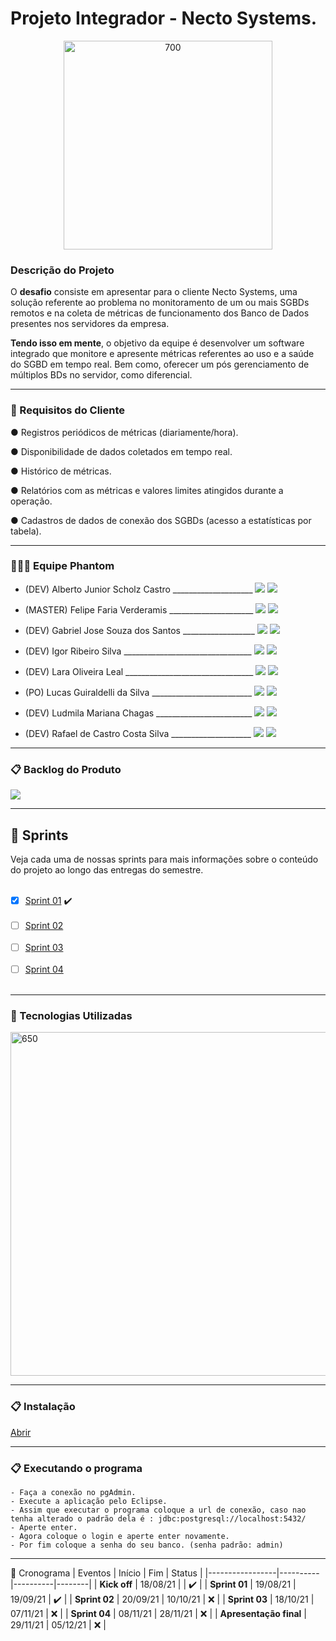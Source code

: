 # Projeto Integrador - Necto Systems.
<p align="center">
<img src="https://user-images.githubusercontent.com/80851038/133914328-794317fa-31e1-4279-afb0-d986acb5db45.png" alt="700" width="334"/>
</p>

### Descrição do Projeto 

O **desafio** consiste em apresentar para o cliente Necto Systems, uma solução referente ao problema no monitoramento de um ou mais SGBDs remotos e na coleta de métricas de funcionamento dos Banco de Dados presentes nos servidores da empresa. 

**Tendo isso em mente**, o objetivo da equipe é desenvolver um software integrado que monitore e apresente métricas referentes ao uso e a saúde do SGBD em tempo real. Bem como,  oferecer um pós gerenciamento de múltiplos BDs no servidor, como diferencial.

---


### 🔔 Requisitos do Cliente

● Registros periódicos de métricas (diariamente/hora).

● Disponibilidade de dados coletados em tempo real.

● Histórico de métricas.

● Relatórios com as métricas e valores limites atingidos durante a operação.

● Cadastros de dados de conexão dos SGBDs (acesso a estatísticas por tabela).

---


### 👨🏽‍🎓 Equipe Phantom

* (DEV) Alberto Junior Scholz Castro ____________________
[<img src="https://img.shields.io/badge/linkedin-%230077B5.svg?&style=for-the-badge&logo=linkedin&logoColor=white&color=1c1c1c" />](https://www.linkedin.com/in/alberto-s-castro-725471172/)
[<img src="https://img.shields.io/badge/github%20-%23121011.svg?&style=for-the-badge&logo=github&logoColor=white&color=1c1c1c"/>](https://github.com/AlbertoScholz) 

* (MASTER) Felipe Faria Verderamis _____________________
[<img src="https://img.shields.io/badge/linkedin-%230077B5.svg?&style=for-the-badge&logo=linkedin&logoColor=white&color=3d3d3d"/>](https://www.linkedin.com/in/felipe-faria-verderamis-3b9b10202/)
[<img src="https://img.shields.io/badge/github%20-%23121011.svg?&style=for-the-badge&logo=github&logoColor=white&color=3d3d3d"/>](https://github.com/FelipeFariaVerde)

* (DEV) Gabriel Jose Souza dos Santos __________________
[<img src="https://img.shields.io/badge/linkedin-%230077B5.svg?&style=for-the-badge&logo=linkedin&logoColor=white&color=1c1c1c" />](https://www.linkedin.com/in/gabriel-santos-87922b170/)
[<img src="https://img.shields.io/badge/github%20-%23121011.svg?&style=for-the-badge&logo=github&logoColor=white&color=1c1c1c"/>](https://github.com/gabrieljssantos)

* (DEV) Igor Ribeiro Silva ________________________________
[<img src="https://img.shields.io/badge/linkedin-%230077B5.svg?&style=for-the-badge&logo=linkedin&logoColor=white&color=3d3d3d"/>](https://www.linkedin.com/in/igor-ribeiro-8571a6210/)
[<img src="https://img.shields.io/badge/github%20-%23121011.svg?&style=for-the-badge&logo=github&logoColor=white&color=3d3d3d"/>](https://github.com/IgorRibeiro-S)

* (DEV) Lara Oliveira Leal ________________________________
[<img src="https://img.shields.io/badge/linkedin-%230077B5.svg?&style=for-the-badge&logo=linkedin&logoColor=white&color=1c1c1c"/>](https://www.linkedin.com/in/lara-leal-527b7020a/)
[<img src="https://img.shields.io/badge/github%20-%23121011.svg?&style=for-the-badge&logo=github&logoColor=white&color=1c1c1c"/>](https://github.com/lara-leal)

* (PO) Lucas Guiraldelli da Silva _________________________
[<img src="https://img.shields.io/badge/linkedin-%230077B5.svg?&style=for-the-badge&logo=linkedin&logoColor=white&color=3d3d3d"/>](https://www.linkedin.com/in/lucasguiraldelli/)
[<img src="https://img.shields.io/badge/github%20-%23121011.svg?&style=for-the-badge&logo=github&logoColor=white&color=3d3d3d"/>](https://github.com/LucasGuiraldelli)

* (DEV) Ludmila Mariana Chagas ________________________
[<img src="https://img.shields.io/badge/linkedin-%230077B5.svg?&style=for-the-badge&logo=linkedin&logoColor=white&color=1c1c1c"/>](https://www.linkedin.com/in/ludmila-chagas-273548187/)
[<img src="https://img.shields.io/badge/github%20-%23121011.svg?&style=for-the-badge&logo=github&logoColor=white&color=1c1c1c"/>](https://github.com/ludmila-chagas)

* (DEV) Rafael de Castro Costa Silva ____________________
[<img src="https://img.shields.io/badge/linkedin-%230077B5.svg?&style=for-the-badge&logo=linkedin&logoColor=white&color=3d3d3d"/>](https://www.linkedin.com/in/rafaelcastrow/)
[<img src="https://img.shields.io/badge/github%20-%23121011.svg?&style=for-the-badge&logo=github&logoColor=white&color=3d3d3d"/>](https://github.com/rafaelcastrow)

---


### 📋 Backlog do Produto

<img src="https://user-images.githubusercontent.com/80851038/133914854-06ddb253-92ad-4ed9-b1fe-47af41fb7c82.png"/>

---


## 🧩 Sprints
Veja cada uma de nossas sprints para mais informações sobre o conteúdo do projeto ao longo das entregas do semestre. <br><br>

- [x] [Sprint 01](https://github.com/PhatomFatec/PI_Necto_Systems/blob/main/Sprints/Sprint01/README.md) ✔️
 <br><br>
- [ ] [Sprint 02](https://github.com/PhatomFatec/PI_Necto_Systems/tree/main/Sprints/Sprint02)
 <br><br>
- [ ] [Sprint 03](https://github.com/PhatomFatec/PI_Necto_Systems/tree/main/Sprints/Sprint03)
 <br><br>
- [ ] [Sprint 04](https://github.com/PhatomFatec/PI_Necto_Systems/tree/main/Sprints/Sprint04)
 <br><br>

---


### 🚀 Tecnologias Utilizadas

<img src="https://cdn.discordapp.com/attachments/888964389368131629/888965497868156968/tecnologiaas.png" alt="650" width="550"/>

---


### 📋 Instalação

[Abrir](https://github.com/PhatomFatec/PI_Necto_Systems/tree/main/Instala%C3%A7%C3%A3o)

---

### 📋 Executando o programa
```
- Faça a conexão no pgAdmin.
- Execute a aplicação pelo Eclipse.
- Assim que executar o programa coloque a url de conexão, caso nao tenha alterado o padrão dela é : jdbc:postgresql://localhost:5432/
- Aperte enter.
- Agora coloque o login e aperte enter novamente.
- Por fim coloque a senha do seu banco. (senha padrão: admin)
```

---


📅 Cronograma
| Eventos         | Início   | Fim      | Status |
|-----------------|----------|----------|--------|
| **Kick off**    | 18/08/21 |          |   ✔️   |
| **Sprint 01**   | 19/08/21 | 19/09/21 |   ✔️   |
| **Sprint 02**   | 20/09/21 | 10/10/21 |   ❌   |
| **Sprint 03**   | 18/10/21 | 07/11/21 |   ❌   |
| **Sprint 04**   | 08/11/21 | 28/11/21 |   ❌   |
| **Apresentação final** | 29/11/21 | 05/12/21 |   ❌   |




